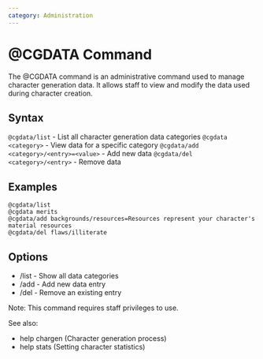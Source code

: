 ```yaml
---
category: Administration
---
```

# @CGDATA Command

The @CGDATA command is an administrative command used to manage character generation data. It allows staff to view and modify the data used during character creation.

## Syntax
`@cgdata/list` - List all character generation data categories
`@cgdata <category>` - View data for a specific category
`@cgdata/add <category>/<entry>=<value>` - Add new data
`@cgdata/del <category>/<entry>` - Remove data

## Examples
```
@cgdata/list
@cgdata merits
@cgdata/add backgrounds/resources=Resources represent your character's material resources
@cgdata/del flaws/illiterate
```

## Options
* /list - Show all data categories
* /add - Add new data entry
* /del - Remove an existing entry

Note: This command requires staff privileges to use.

See also:
- help chargen (Character generation process)
- help stats (Setting character statistics)
